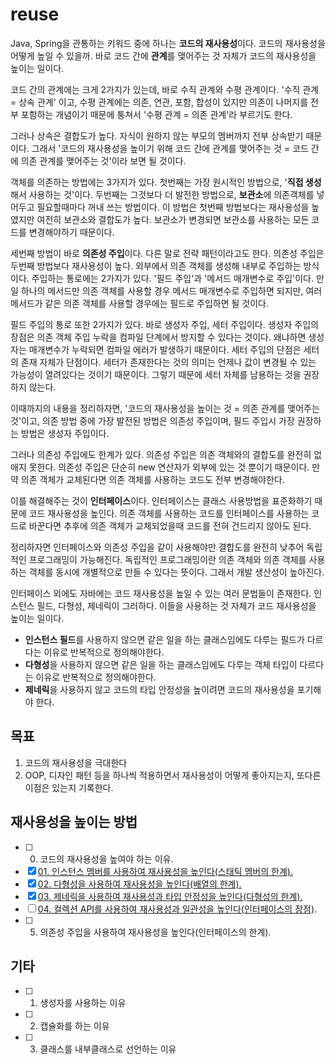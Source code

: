 # reuse
Java, Spring을 관통하는 키워드 중에 하나는 **코드의 재사용성**이다. 코드의 재사용성을 어떻게 높일 수 있을까. 바로 코드 간에 **관계**를 맺어주는 것 자체가 코드의 재사용성을 높이는 일이다.  

코드 간의 관계에는 크게 2가지가 있는데, 바로 수직 관계와 수평 관계이다. '수직 관계 = 상속 관계' 이고, 수평 관계에는 의존, 연관, 포함, 합성이 있지만 의존이 나머지를 전부 포함하는 개념이기 때문에 퉁쳐서 '수평 관계 = 의존 관계'라 부르기도 한다.  

그러나 상속은 결합도가 높다. 자식이 원하지 않는 부모의 멤버까지 전부 상속받기 때문이다. 그래서 '코드의 재사용성을 높이기 위해 코드 간에 관계를 맺어주는 것 = 코드 간에 의존 관계를 맺어주는 것'이라 보면 될 것이다.  

객체를 의존하는 방법에는 3가지가 있다. 첫번째는 가장 원시적인 방법으로, '**직접 생성**해서 사용하는 것'이다. 두번째는 그것보다 더 발전한 방법으로, **보관소**에 의존객체를 넣어두고 필요할때마다 꺼내 쓰는 방법이다. 이 방법은 첫번째 방법보다는 재사용성을 높였지만 여전히 보관소와 결합도가 높다. 보관소가 변경되면 보관소를 사용하는 모든 코드를 변경해야하기 때문이다.  

세번째 방법이 바로 **의존성 주입**이다. 다른 말로 전략 패턴이라고도 한다. 의존성 주입은 두번째 방법보다 재사용성이 높다. 외부에서 의존 객체를 생성해 내부로 주입하는 방식이다. 주입하는 통로에는 2가지가 있다. '필드 주입'과 '메서드 매개변수로 주입'이다. 만일 하나의 메서드만 의존 객체를 사용할 경우 메서드 매개변수로 주입하면 되지만, 여러 메서드가 같은 의존 객체를 사용할 경우에는 필드로 주입하면 될 것이다.  

필드 주입의 통로 또한 2가지가 있다. 바로 생성자 주입, 세터 주입이다. 생성자 주입의 장점은 의존 객체 주입 누락을 컴파일 단계에서 방지할 수 있다는 것이다. 왜냐하면 생성자는 매개변수가 누락되면 컴파일 에러가 발생하기 때문이다. 세터 주입의 단점은 세터의 존재 자체가 단점이다. 세터가 존재한다는 것의 의미는 언제나 값이 변경될 수 있는 가능성이 열려있다는 것이기 때문이다. 그렇기 때문에 세터 자체를 남용하는 것을 권장하지 않는다.  

이때까지의 내용을 정리하자면, '코드의 재사용성을 높이는 것 = 의존 관계를 맺어주는 것'이고, 의존 방법 중에 가장 발전된 방법은 의존성 주입이며, 필드 주입시 가장 권장하는 방법은 생성자 주입이다.  

그러나 의존성 주입에도 한계가 있다. 의존성 주입은 의존 객체와의 결합도를 완전히 없애지 못한다. 의존성 주입은 단순히 new 연산자가 외부에 있는 것 뿐이기 때문이다. 만약 의존 객체가 교체된다면 의존 객체를 사용하는 코드도 전부 변경해야한다.  

이를 해결해주는 것이 **인터페이스**이다. 인터페이스는 클래스 사용방법을 표준화하기 때문에 코드 재사용성을 높인다. 의존 객체를 사용하는 코드를 인터페이스를 사용하는 코드로 바꾼다면 추후에 의존 객체가 교체되었을때 코드를 전혀 건드리지 않아도 된다.  

정리하자면 인터페이스와 의존성 주입을 같이 사용해야만 결합도를 완전히 낮추어 독립적인 프로그래밍이 가능해진다. 독립적인 프로그래밍이란 의존 객체와 의존 객체를 사용하는 객체를 동시에 개별적으로 만들 수 있다는 뜻이다. 그래서 개발 생산성이 높아진다.

인터페이스 외에도 자바에는 코드 재사용성을 높일 수 있는 여러 문법들이 존재한다. 인스턴스 필드, 다형성, 제네릭이 그러하다. 이들을 사용하는 것 자체가 코드 재사용성을 높이는 일이다.  

- **인스턴스 필드**를 사용하지 않으면 같은 일을 하는 클래스임에도 다루는 필드가 다르다는 이유로 반복적으로 정의해야한다.
- **다형성**을 사용하지 않으면 같은 일을 하는 클래스임에도 다루는 객체 타입이 다르다는 이유로 반복적으로 정의해야한다.  
- **제네릭**을 사용하지 않고 코드의 타입 안정성을 높이려면 코드의 재사용성을 포기해야 한다.  

## 목표
1. 코드의 재사용성을 극대한다
2. OOP, 디자인 패턴 등을 하나씩 적용하면서 재사용성이 어떻게 좋아지는지, 또다른 이점은 있는지 기록한다.

## 재사용성을 높이는 방법
- [ ] 00. 코드의 재사용성을 높여야 하는 이유.
- [x] [01. 인스턴스 멤버를 사용하여 재사용성을 높인다(스태틱 멤버의 한계).](https://github.com/cgkim449/reuse/blob/master/documents/01.%20%EC%9D%B8%EC%8A%A4%ED%84%B4%EC%8A%A4%20%EB%A9%A4%EB%B2%84%EB%A5%BC%20%EC%82%AC%EC%9A%A9%ED%95%98%EC%97%AC%20%EC%9E%AC%EC%82%AC%EC%9A%A9%EC%84%B1%EC%9D%84%20%EB%86%92%EC%9D%B8%EB%8B%A4(%EC%8A%A4%ED%83%9C%ED%8B%B1%20%EB%A9%A4%EB%B2%84%EC%9D%98%20%ED%95%9C%EA%B3%84).md)
- [x] [02. 다형성을 사용하여 재사용성을 높인다(배열의 한계).](https://github.com/cgkim449/reuse/blob/master/documents/02.%20%EB%8B%A4%ED%98%95%EC%84%B1%EC%9D%84%20%EC%82%AC%EC%9A%A9%ED%95%98%EC%97%AC%20%EC%9E%AC%EC%82%AC%EC%9A%A9%EC%84%B1%EC%9D%84%20%EB%86%92%EC%9D%B8%EB%8B%A4(%EB%B0%B0%EC%97%B4%EC%9D%98%20%ED%95%9C%EA%B3%84).md)
- [x] [03. 제네릭을 사용하여 재사용성과 타입 안정성을 높인다(다형성의 한계).](https://github.com/cgkim449/reuse/blob/master/documents/03.%20%EC%A0%9C%EB%84%A4%EB%A6%AD%EC%9D%84%20%EC%82%AC%EC%9A%A9%ED%95%98%EC%97%AC%20%EC%9E%AC%EC%82%AC%EC%9A%A9%EC%84%B1%EA%B3%BC%20%ED%83%80%EC%9E%85%20%EC%95%88%EC%A0%95%EC%84%B1%EC%9D%84%20%EB%86%92%EC%9D%B8%EB%8B%A4(%EB%8B%A4%ED%98%95%EC%84%B1%EC%9D%98%20%ED%95%9C%EA%B3%84).md)
- [ ] [04. 컬렉션 API를 사용하여 재사용성과 일관성을 높인다(인터페이스의 장점)](https://github.com/cgkim449/reuse/blob/master/documents/04.%20%EC%BB%AC%EB%A0%89%EC%85%98%20API%EB%A5%BC%20%EC%82%AC%EC%9A%A9%ED%95%98%EC%97%AC%20%EC%9E%AC%EC%82%AC%EC%9A%A9%EC%84%B1%EA%B3%BC%20%EC%9D%BC%EA%B4%80%EC%84%B1%EC%9D%84%20%EB%86%92%EC%9D%B8%EB%8B%A4(%EC%9D%B8%ED%84%B0%ED%8E%98%EC%9D%B4%EC%8A%A4%EC%9D%98%20%EC%9E%A5%EC%A0%90).md).
- [ ] 05. 의존성 주입을 사용하여 재사용성을 높인다(인터페이스의 한계).

## 기타
- [ ] 01. 생성자를 사용하는 이유
- [ ] 02. 캡슐화를 하는 이유
- [ ] 03. 클래스를 내부클래스로 선언하는 이유
